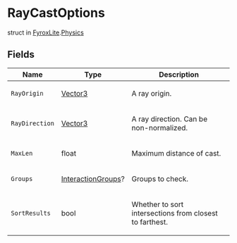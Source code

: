 # RayCastOptions
struct in [FyroxLite](../../scripting_api.md).[Physics](../Physics.md)

## Fields
| Name | Type | Description |
|---|---|---|
| `RayOrigin` | [Vector3](../Math/Vector3.md) | <p>A ray origin.</p> |
| `RayDirection` | [Vector3](../Math/Vector3.md) | <p>A ray direction. Can be non-normalized.</p> |
| `MaxLen` | float | <p>Maximum distance of cast.</p> |
| `Groups` | [InteractionGroups](../Physics/InteractionGroups.md)? | <p>Groups to check.</p> |
| `SortResults` | bool | <p>Whether to sort intersections from closest to farthest.</p> |
